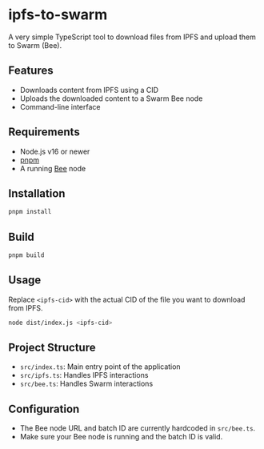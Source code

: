 # ipfs-to-swarm

A very simple TypeScript tool to download files from IPFS and upload them to Swarm (Bee).

## Features

- Downloads content from IPFS using a CID
- Uploads the downloaded content to a Swarm Bee node
- Command-line interface

## Requirements

- Node.js v16 or newer
- [pnpm](https://pnpm.io/)
- A running [Bee](https://docs.ethswarm.org/docs/bee/installation/) node

## Installation

```sh
pnpm install
```

## Build

```sh
pnpm build
```

## Usage

Replace `<ipfs-cid>` with the actual CID of the file you want to download from IPFS.

```sh
node dist/index.js <ipfs-cid>
```

## Project Structure

- `src/index.ts`: Main entry point of the application
- `src/ipfs.ts`: Handles IPFS interactions
- `src/bee.ts`: Handles Swarm interactions

## Configuration

- The Bee node URL and batch ID are currently hardcoded in `src/bee.ts`.
- Make sure your Bee node is running and the batch ID is valid.

